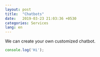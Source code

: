 ```yaml
---
layout: post
title:  "Chatbots"
date:   2019-03-23 21:03:36 +0530
categories: Services
lang: en
---
```

We can create your own customized chatbot.

```javascript
console.log('Hi');
```

